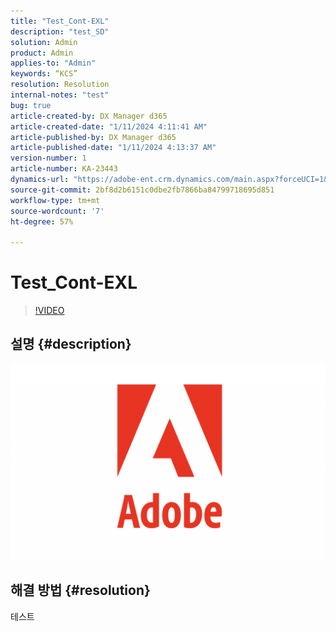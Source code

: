 ```yaml
---
title: "Test_Cont-EXL"
description: "test_SD"
solution: Admin
product: Admin
applies-to: "Admin"
keywords: “KCS”
resolution: Resolution
internal-notes: "test"
bug: true
article-created-by: DX Manager d365
article-created-date: "1/11/2024 4:11:41 AM"
article-published-by: DX Manager d365
article-published-date: "1/11/2024 4:13:37 AM"
version-number: 1
article-number: KA-23443
dynamics-url: "https://adobe-ent.crm.dynamics.com/main.aspx?forceUCI=1&pagetype=entityrecord&etn=knowledgearticle&id=fad23982-37b0-ee11-a569-6045bd006b4b"
source-git-commit: 2bf8d2b6151c0dbe2fb7866ba84799718695d851
workflow-type: tm+mt
source-wordcount: '7'
ht-degree: 57%

---
```


# Test_Cont-EXL





>[!VIDEO](https://video.tv.adobe.com/v/18696?quality=9&amp;learn=on)



## 설명 {#description}

![](assets/___8fc20dc5-37b0-ee11-a569-6045bd006b4b___.png)

## 해결 방법 {#resolution}


테스트
